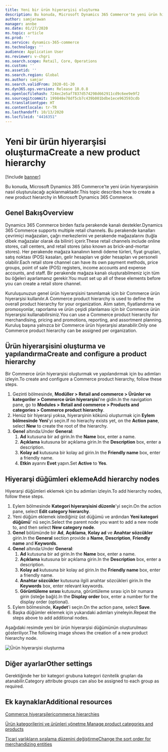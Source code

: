 ```yaml
---
title: Yeni bir ürün hiyerarşisi oluşturma
description: Bu konuda, Microsoft Dynamics 365 Commerce'te yeni ürün hiyerarşisinin nasıl oluşturulacağı açıklanmaktadır.
author: samjarawan
manager: annbe
ms.date: 01/27/2020
ms.topic: article
ms.prod: ''
ms.service: dynamics-365-commerce
ms.technology: ''
audience: Application User
ms.reviewer: v-chgri
ms.search.scope: Retail, Core, Operations
ms.custom: ''
ms.assetid: ''
ms.search.region: Global
ms.author: samjar
ms.search.validFrom: 2020-01-20
ms.dyn365.ops.version: Release 10.0.8
ms.openlocfilehash: 724ec2e5af7837d574298d662911cd9c6ee9e9f2
ms.sourcegitcommit: 199848e78df5cb7c439b001bdbe1ece963593cdb
ms.translationtype: HT
ms.contentlocale: tr-TR
ms.lasthandoff: 10/13/2020
ms.locfileid: "4416351"
---
```

# <a name="create-a-new-product-hierarchy"></a><span data-ttu-id="351a6-103">Yeni bir ürün hiyerarşisi oluşturma</span><span class="sxs-lookup"><span data-stu-id="351a6-103">Create a new product hierarchy</span></span>


[!include [banner](includes/banner.md)]

<span data-ttu-id="351a6-104">Bu konuda, Microsoft Dynamics 365 Commerce'te yeni ürün hiyerarşisinin nasıl oluşturulacağı açıklanmaktadır.</span><span class="sxs-lookup"><span data-stu-id="351a6-104">This topic describes how to create a new product hierarchy in Microsoft Dynamics 365 Commerce.</span></span>

## <a name="overview"></a><span data-ttu-id="351a6-105">Genel Bakış</span><span class="sxs-lookup"><span data-stu-id="351a6-105">Overview</span></span>

<span data-ttu-id="351a6-106">Dynamics 365 Commerce birden fazla perakende kanalı destekler.</span><span class="sxs-lookup"><span data-stu-id="351a6-106">Dynamics 365 Commerce supports multiple retail channels.</span></span> <span data-ttu-id="351a6-107">Bu perakende kanalları çevrimiçi mağazaları, çağrı merkezlerini ve perakende mağazalarını (tuğla dibek mağazalar olarak da bilinir) içerir.</span><span class="sxs-lookup"><span data-stu-id="351a6-107">These retail channels include online stores, call centers, and retail stores (also known as brick-and-mortar stores).</span></span> <span data-ttu-id="351a6-108">Her perakende mağaza kanalının kendi ödeme türleri, fiyat grupları, satış noktası (POS) kasaları, gelir hesapları ve gider hesapları ve personeli olabilir.</span><span class="sxs-lookup"><span data-stu-id="351a6-108">Each retail store channel can have its own payment methods, price groups, point of sale (POS) registers, income accounts and expense accounts, and staff.</span></span> <span data-ttu-id="351a6-109">Bir perakende mağaza kanalı oluşturabilmeniz için tüm bu öğeleri ayarlamanız gerekir.</span><span class="sxs-lookup"><span data-stu-id="351a6-109">You must set up all of these elements before you can create a retail store channel.</span></span> 

<span data-ttu-id="351a6-110">Kuruluşunuzun genel ürün hiyerarşisini tanımlamak için bir Commerce ürün hiyerarşisi kullanılır.</span><span class="sxs-lookup"><span data-stu-id="351a6-110">A Commerce product hierarchy is used to define the overall product hierarchy for your organization.</span></span> <span data-ttu-id="351a6-111">Alım satım, fiyatlandırma ve promosyonlar, raporlama ve ürün çeşidi planlaması için bir Commerce ürün hiyerarşisi kullanabilirsiniz.</span><span class="sxs-lookup"><span data-stu-id="351a6-111">You can use a Commerce product hierarchy for merchandising, pricing and promotions, reporting, and assortment planning.</span></span> <span data-ttu-id="351a6-112">Kuruluş başına yalnızca bir Commerce ürün hiyerarşisi atanabilir.</span><span class="sxs-lookup"><span data-stu-id="351a6-112">Only one Commerce product hierarchy can be assigned per organization.</span></span>

## <a name="create-and-configure-a-product-hierarchy"></a><span data-ttu-id="351a6-113">Ürün hiyerarşisini oluşturma ve yapılandırma</span><span class="sxs-lookup"><span data-stu-id="351a6-113">Create and configure a product hierarchy</span></span>

<span data-ttu-id="351a6-114">Bir Commerce ürün hiyerarşisi oluşturmak ve yapılandırmak için bu adımları izleyin.</span><span class="sxs-lookup"><span data-stu-id="351a6-114">To create and configure a Commerce product hierarchy, follow these steps.</span></span>

1. <span data-ttu-id="351a6-115">Gezinti bölmesinde, **Modüller \> Retail and commerce \> Ürünler ve kategoriler \> Commerce ürün hiyerarşisi**'ne gidin.</span><span class="sxs-lookup"><span data-stu-id="351a6-115">In the navigation pane, go to **Modules \> Retail and commerce \> Products and categories \> Commerce product hierarchy**.</span></span>
1. <span data-ttu-id="351a6-116">Henüz bir hiyerarşi yoksa, hiyerarşinin kökünü oluşturmak için **Eylem bölmesinde** **Yeni**'yi seçin.</span><span class="sxs-lookup"><span data-stu-id="351a6-116">If no hierachy exists yet, on the **Action pane**, select **New** to create the root of the hierarchy.</span></span>
1. <span data-ttu-id="351a6-117">**Genel** altında:</span><span class="sxs-lookup"><span data-stu-id="351a6-117">Under **General**:</span></span>
    1. <span data-ttu-id="351a6-118">**Ad** kutusuna bir ad girin.</span><span class="sxs-lookup"><span data-stu-id="351a6-118">In the **Name** box, enter a name.</span></span>
    1. <span data-ttu-id="351a6-119">**Açıklama** kutusuna bir açıklama girin.</span><span class="sxs-lookup"><span data-stu-id="351a6-119">In the **Description** box, enter a description.</span></span>
    1. <span data-ttu-id="351a6-120">**Kolay ad** kutusuna bir kolay ad girin.</span><span class="sxs-lookup"><span data-stu-id="351a6-120">In the **Friendly name** box, enter a friendly name.</span></span>
    1. <span data-ttu-id="351a6-121">**Etkin** ayarını **Evet** yapın.</span><span class="sxs-lookup"><span data-stu-id="351a6-121">Set **Active** to **Yes**.</span></span>

## <a name="add-hierarchy-nodes"></a><span data-ttu-id="351a6-122">Hiyerarşi düğümleri ekleme</span><span class="sxs-lookup"><span data-stu-id="351a6-122">Add hierarchy nodes</span></span>

<span data-ttu-id="351a6-123">Hiyerarşi düğümleri eklemek için bu adımları izleyin.</span><span class="sxs-lookup"><span data-stu-id="351a6-123">To add hierarchy nodes, follow these steps.</span></span>

1. <span data-ttu-id="351a6-124">Eylem bölmesinde **Kategori hiyerarşisini düzenle**'yi seçin.</span><span class="sxs-lookup"><span data-stu-id="351a6-124">On the action pane, select **Edit category hierarchy**.</span></span>
1. <span data-ttu-id="351a6-125">Yeni düğüm eklemek istediğiniz üst düğümü ve ardından **Yeni kategori düğümü**' nü seçin.</span><span class="sxs-lookup"><span data-stu-id="351a6-125">Select the parent node you want to add a new node to, and then select **New category node**.</span></span>
1. <span data-ttu-id="351a6-126">**Genel** bölümünde bir **Ad**, **Açıklama**, **Kolay ad** ve **Anahtar sözcükler** girin.</span><span class="sxs-lookup"><span data-stu-id="351a6-126">In the **General** section provide a **Name**, **Description**, **Friendly name** and **Keywords**.</span></span>
1. <span data-ttu-id="351a6-127">**Genel** altında:</span><span class="sxs-lookup"><span data-stu-id="351a6-127">Under **General**:</span></span>
    1. <span data-ttu-id="351a6-128">**Ad** kutusuna bir ad girin.</span><span class="sxs-lookup"><span data-stu-id="351a6-128">In the **Name** box, enter a name.</span></span>
    1. <span data-ttu-id="351a6-129">**Açıklama** kutusuna bir açıklama girin.</span><span class="sxs-lookup"><span data-stu-id="351a6-129">In the **Description** box, enter a description.</span></span>
    1. <span data-ttu-id="351a6-130">**Kolay ad** kutusuna bir kolay ad girin.</span><span class="sxs-lookup"><span data-stu-id="351a6-130">In the **Friendly name** box, enter a friendly name.</span></span>
    1. <span data-ttu-id="351a6-131">**Anahtar sözcükler** kutusuna ilgili anahtar sözcükleri girin.</span><span class="sxs-lookup"><span data-stu-id="351a6-131">In the **Keywords** box, enter relevant keywords.</span></span>
    1. <span data-ttu-id="351a6-132">**Görüntüleme sırası** kutusuna, görüntüleme sırası için bir numara girin (isteğe bağlı).</span><span class="sxs-lookup"><span data-stu-id="351a6-132">In the **Display order** box, enter a number for the display order (optional).</span></span>
1. <span data-ttu-id="351a6-133">Eylem bölmesinde, **Kaydet**'i seçin.</span><span class="sxs-lookup"><span data-stu-id="351a6-133">On the action pane, select **Save**.</span></span>
1. <span data-ttu-id="351a6-134">Başka düğümler eklemek için yukarıdaki adımları yineleyin.</span><span class="sxs-lookup"><span data-stu-id="351a6-134">Repeat the steps above to add additional nodes.</span></span>

<span data-ttu-id="351a6-135">Aşağıdaki resimde yeni bir ürün hiyerarşisi düğümünün oluşturulması gösteriliyor.</span><span class="sxs-lookup"><span data-stu-id="351a6-135">The following image shows the creation of a new product hierarchy node.</span></span>

![Ürün hiyerarşisi oluşturma](media/create-product-hierarchy.png)

## <a name="other-settings"></a><span data-ttu-id="351a6-137">Diğer ayarlar</span><span class="sxs-lookup"><span data-stu-id="351a6-137">Other settings</span></span>

<span data-ttu-id="351a6-138">Gerektiğinde her bir kategori grubuna kategori öznitelik grupları da atanabilir.</span><span class="sxs-lookup"><span data-stu-id="351a6-138">Category attribute groups can also be assigned to each group as required.</span></span>  

## <a name="additional-resources"></a><span data-ttu-id="351a6-139">Ek kaynaklar</span><span class="sxs-lookup"><span data-stu-id="351a6-139">Additional resources</span></span>

[<span data-ttu-id="351a6-140">Commerce hiyerarşileri</span><span class="sxs-lookup"><span data-stu-id="351a6-140">commerce hierarchies</span></span>](retail-hierarchies.md)

[<span data-ttu-id="351a6-141">Ürün kategorilerini ve ürünleri yönetme </span><span class="sxs-lookup"><span data-stu-id="351a6-141">Manage product categories and products </span></span>](category-management-product-creation.md)

[<span data-ttu-id="351a6-142">Ticari varlıkların sıralama düzenini değiştirme</span><span class="sxs-lookup"><span data-stu-id="351a6-142">Change the sort order for merchandizing entities</span></span>](custom-order-categories-nav-retail-prod-hierarchy.md)
